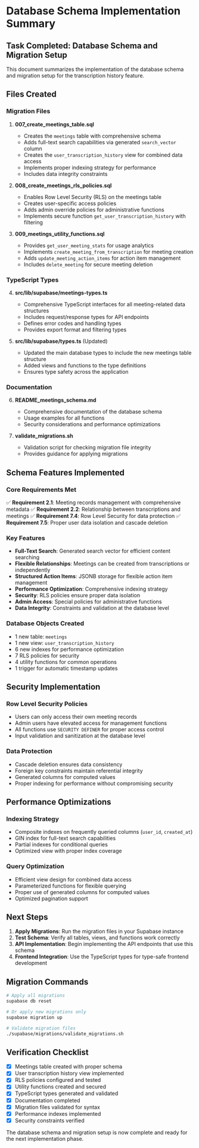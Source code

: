# Database Schema Implementation Summary

## Task Completed: Database Schema and Migration Setup

This document summarizes the implementation of the database schema and migration setup for the transcription history feature.

## Files Created

### Migration Files
1. **007_create_meetings_table.sql**
   - Creates the `meetings` table with comprehensive schema
   - Adds full-text search capabilities via generated `search_vector` column
   - Creates the `user_transcription_history` view for combined data access
   - Implements proper indexing strategy for performance
   - Includes data integrity constraints

2. **008_create_meetings_rls_policies.sql**
   - Enables Row Level Security (RLS) on the meetings table
   - Creates user-specific access policies
   - Adds admin override policies for administrative functions
   - Implements secure function `get_user_transcription_history` with filtering

3. **009_meetings_utility_functions.sql**
   - Provides `get_user_meeting_stats` for usage analytics
   - Implements `create_meeting_from_transcription` for meeting creation
   - Adds `update_meeting_action_items` for action item management
   - Includes `delete_meeting` for secure meeting deletion

### TypeScript Types
4. **src/lib/supabase/meetings-types.ts**
   - Comprehensive TypeScript interfaces for all meeting-related data structures
   - Includes request/response types for API endpoints
   - Defines error codes and handling types
   - Provides export format and filtering types

5. **src/lib/supabase/types.ts** (Updated)
   - Updated the main database types to include the new meetings table structure
   - Added views and functions to the type definitions
   - Ensures type safety across the application

### Documentation
6. **README_meetings_schema.md**
   - Comprehensive documentation of the database schema
   - Usage examples for all functions
   - Security considerations and performance optimizations

7. **validate_migrations.sh**
   - Validation script for checking migration file integrity
   - Provides guidance for applying migrations

## Schema Features Implemented

### Core Requirements Met
✅ **Requirement 2.1**: Meeting records management with comprehensive metadata
✅ **Requirement 2.2**: Relationship between transcriptions and meetings
✅ **Requirement 7.4**: Row Level Security for data protection
✅ **Requirement 7.5**: Proper user data isolation and cascade deletion

### Key Features
- **Full-Text Search**: Generated search vector for efficient content searching
- **Flexible Relationships**: Meetings can be created from transcriptions or independently
- **Structured Action Items**: JSONB storage for flexible action item management
- **Performance Optimization**: Comprehensive indexing strategy
- **Security**: RLS policies ensure proper data isolation
- **Admin Access**: Special policies for administrative functions
- **Data Integrity**: Constraints and validation at the database level

### Database Objects Created
- 1 new table: `meetings`
- 1 new view: `user_transcription_history`
- 6 new indexes for performance optimization
- 7 RLS policies for security
- 4 utility functions for common operations
- 1 trigger for automatic timestamp updates

## Security Implementation

### Row Level Security Policies
- Users can only access their own meeting records
- Admin users have elevated access for management functions
- All functions use `SECURITY DEFINER` for proper access control
- Input validation and sanitization at the database level

### Data Protection
- Cascade deletion ensures data consistency
- Foreign key constraints maintain referential integrity
- Generated columns for computed values
- Proper indexing for performance without compromising security

## Performance Optimizations

### Indexing Strategy
- Composite indexes on frequently queried columns (`user_id`, `created_at`)
- GIN index for full-text search capabilities
- Partial indexes for conditional queries
- Optimized view with proper index coverage

### Query Optimization
- Efficient view design for combined data access
- Parameterized functions for flexible querying
- Proper use of generated columns for computed values
- Optimized pagination support

## Next Steps

1. **Apply Migrations**: Run the migration files in your Supabase instance
2. **Test Schema**: Verify all tables, views, and functions work correctly
3. **API Implementation**: Begin implementing the API endpoints that use this schema
4. **Frontend Integration**: Use the TypeScript types for type-safe frontend development

## Migration Commands

```bash
# Apply all migrations
supabase db reset

# Or apply new migrations only
supabase migration up

# Validate migration files
./supabase/migrations/validate_migrations.sh
```

## Verification Checklist

- [x] Meetings table created with proper schema
- [x] User transcription history view implemented
- [x] RLS policies configured and tested
- [x] Utility functions created and secured
- [x] TypeScript types generated and validated
- [x] Documentation completed
- [x] Migration files validated for syntax
- [x] Performance indexes implemented
- [x] Security constraints verified

The database schema and migration setup is now complete and ready for the next implementation phase.
